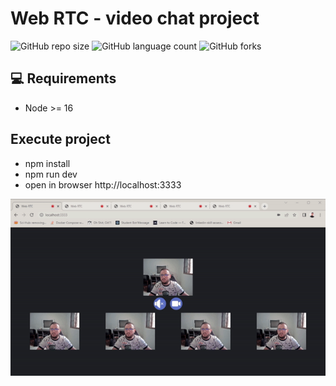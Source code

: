 # Web RTC - video chat project

![GitHub repo size](https://img.shields.io/github/repo-size/willianmarquess/webrtc-project?style=for-the-badge)
![GitHub language count](https://img.shields.io/github/languages/count/willianmarquess/webrtc-project?style=for-the-badge)
![GitHub forks](https://img.shields.io/github/forks/willianmarquess/webrtc-project?style=for-the-badge)

## 💻 Requirements

* Node >= 16

## Execute project

* npm install
* npm run dev
* open in browser http://localhost:3333

![](https://github.com/willianmarquess/webrtc-project/blob/master/public/assets/project.gif)